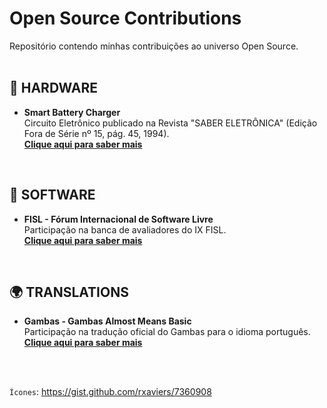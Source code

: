 # Open Source Contributions

Repositório contendo minhas contribuições ao universo Open Source.  
<br />

## :satellite: HARDWARE
* **Smart Battery Charger**  
Circuito Eletrônico publicado na Revista "SABER ELETRÔNICA" (Edição Fora de Série nº 15, pág. 45, 1994).  
**[Clique aqui para saber mais](https://github.com/fermyno/open-source-contributions/tree/main/hardware/smart-battery-charger)**
<br />

## :floppy_disk: SOFTWARE
* **FISL - Fórum Internacional de Software Livre**  
Participação na banca de avaliadores do IX FISL.  
**[Clique aqui para saber mais](https://github.com/fermyno/open-source-contributions/tree/main/software/fisl9)**
<br />

## :earth_africa: TRANSLATIONS
* **Gambas - Gambas Almost Means Basic**  
Participação na tradução oficial do Gambas para o idioma português.  
**[Clique aqui para saber mais](https://github.com/fermyno/open-source-contributions/tree/main/translation/gambas)**
<br />
<br />

<code>Ícones</code>: https://gist.github.com/rxaviers/7360908
